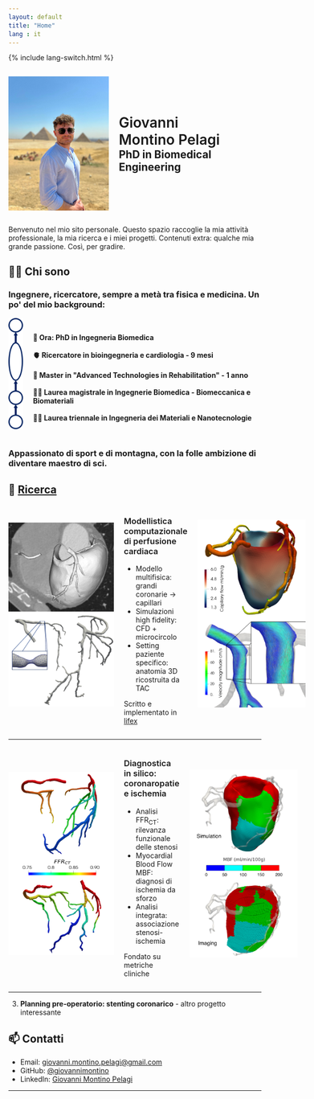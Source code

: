 ```yaml
---
layout: default
title: "Home"
lang : it
---
```

{% include lang-switch.html %}

<div style="display: flex; align-items: center;">
<img src="/photos/home/homepage.jpg" alt="Foto Homepage" style="width: 200px; margin-right: 20px; margin-bottom: 15px; margin-top: 15px;">
  <div>
    <h1 style="margin: 0; font-weight: 600;">Giovanni</h1>
    <h1 style="margin: 0; font-weight: 600;">Montino Pelagi</h1>
    <h2 style="margin: 0;">PhD in Biomedical Engineering</h2>
  </div>
</div>

Benvenuto nel mio sito personale. Questo spazio raccoglie la mia attività professionale, la mia ricerca e i miei progetti.
Contenuti extra: qualche mia grande passione. Così, per gradire.

## 👨‍🔬 Chi sono

### Ingegnere, ricercatore, sempre a metà tra fisica e medicina. Un po' del mio background:

<div style="display: flex; align-items:center">
<img src="/photos/home/timeline.png" alt="timeline" style="width: 29px; margin-right: 20px; margin-bottom: 15px;">
<h4> 🧠 Ora: PhD in Ingegneria Biomedica <br><br>
🫀 Ricercatore in bioingegneria e cardiologia - 9 mesi <br><br>
🦿 Master in "Advanced Technologies in Rehabilitation" - 1 anno <br><br>
👨‍🎓 Laurea magistrale in Ingegnerie Biomedica - Biomeccanica e Biomateriali <br><br>
👨‍🎓 Laurea triennale in Ingegneria dei Materiali e Nanotecnologie
</h4>
</div>

### Appassionato di sport e di montagna, con la folle ambizione di diventare maestro di sci.

## 📁 [Ricerca](/ricerca/)

<div style="display: flex; align-items:center">
<img src="/photos/home/project1_1.png" alt="Foto ricerca 1" style="width: 210px; margin-right: 20px; margin-bottom: 15px;">
  <div>
    <h3 style="font-weight: 600;">Modellistica computazionale di perfusione cardiaca</h3>
    <ul>
      <li>Modello multifisica:<br> grandi coronarie &rarr; capillari</li>
      <li>Simulazioni high fidelity:<br>CFD + microcircolo</li>
      <li>Setting paziente specifico:<br> anatomia 3D ricostruita da TAC</li>
    </ul>
    <p> Scritto e implementato in <a href="https://lifex.gitlab.io/" target="_blank" rel="noopener noreferrer"> lifex </a></p>
  </div>
<img src="/photos/home/project1_2.png" alt="Foto ricerca 2" style="width: 215px; margin-left: 20px; margin-bottom: 20px;">
</div>
<hr>

<div style="display: flex; align-items:center">
<img src="/photos/home/project2_1.png" alt="Foto ricerca 3" style="width: 210px; margin-right: 20px; margin-bottom: 20px; margin-top: 10px;">
  <div>
    <h3 style="font-weight: 600;">Diagnostica in silico: coronaropatie e ischemia</h3>
    <ul>
      <li>Analisi FFR<sub>CT</sub>:<br>rilevanza funzionale delle stenosi</li>
      <li>Myocardial Blood Flow MBF:<br>diagnosi di ischemia da sforzo</li>
      <li>Analisi integrata:<br>associazione stenosi-ischemia</li>
    </ul>
    <p> Fondato su metriche cliniche </p>
  </div>
<img src="/photos/home/project2_2.png" alt="Foto ricerca 4" style="width: 215px; margin-left: 20px; margin-bottom: 20px; margin-top: 10px;">
</div>
<hr>

3. **Planning pre-operatorio: stenting coronarico** - altro progetto interessante

## 📫 Contatti

- Email: [giovanni.montino.pelagi@gmail.com](mailto:giovanni.montino.pelagi@gmail.com)
- GitHub: [@giovannimontino](https://github.com/giovannimontino)
- LinkedIn: [Giovanni Montino Pelagi](https://www.linkedin.com/in/giovanni-montino-pelagi/)

---
